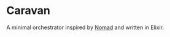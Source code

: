 # Caravan

A minimal orchestrator inspired by [Nomad](https://www.nomadproject.io/) and written in Elixir.
